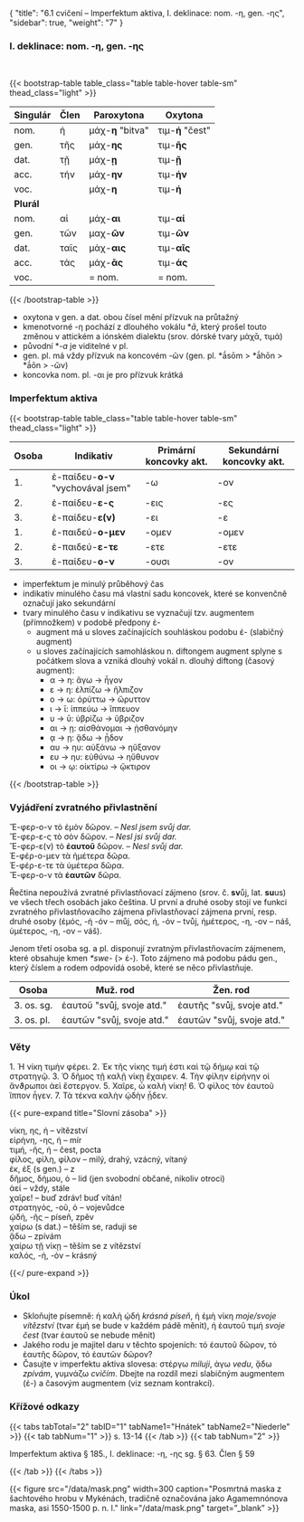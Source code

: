 {
    "title": "6.1 cvičení – lmperfektum aktiva, I. deklinace: nom. -η, gen. -ης",
    "sidebar": true,
    "weight": "7"
}

### I. deklinace: nom. -η, gen. -ης 

</br>

{{< bootstrap-table table_class="table table-hover table-sm" thead_class="light" >}}

| Singulár   | Člen | Paroxytona        | Oxytona          |
| ---------- | ---- | ----------------- | ---------------- |
| nom.       | ἡ    | μάχ-__η__ "bitva" | τιμ-**ή** "čest" |
| gen.       | τῆς  | μάχ-**ης**        | τιμ-**ῆς**       |
| dat.       | τῇ   | μάχ-__ῃ__         | τιμ-**ῇ**        |
| acc.       | τήν  | μάχ-__ην__        | τιμ-**ήν**       |
| voc.       |      | μάχ-__η__         | τιμ-**ή**        |
| **Plurál** |      |                   |                  |
| nom.       | αἱ   | μάχ-**αι**        | τιμ-**αί**       |
| gen.       | τῶν  | μαχ-**ῶν**        | τιμ-**ῶν**       |
| dat.       | ταῖς | μάχ-**αις**       | τιμ-**αῖς**      |
| acc.       | τάς  | μάχ-**ᾱς**        | τιμ-**άς**       |
| voc.       |      | = nom.            | = nom.           |

{{< /bootstrap-table >}}

- oxytona v gen. a dat. obou čísel mění přízvuk na průtažný 
- kmenotvorné -η pochází z dlouhého vokálu **ā*, který prošel touto změnou v attickém a iónském dialektu (srov. dórské tvary μάχᾱ, τιμά)
- původní **-a* je viditelné v pl. 
- gen. pl. má vždy přízvuk na koncovém -ῶν (gen. pl. *ā́sōm > *ā́hōn > *ā́ōn > -ῶν)
- koncovka nom. pl. -αι je pro přízvuk krátká 



### Imperfektum aktiva



{{< bootstrap-table table_class="table table-hover table-sm" thead_class="light" >}}

| Osoba | Ιndikativ                          | Primární koncovky akt. | Sekundární koncovky akt. |
| ----- | ---------------------------------- | ---------------------- | ------------------------ |
| 1.    | ἐ-παίδευ-**ο-ν** "vychovával jsem" | -ω                     | -ον                      |
| 2.    | ἐ-παίδευ-**ε-ς**                   | -εις                   | -ες                      |
| 3.    | ἐ-παίδευ-**ε(ν)**                  | -ει                    | -ε                       |
| 1.    | ἐ-παιδεύ-**ο-μεν**                 | -ομεν                  | -ομεν                    |
| 2.    | ἐ-παιδεύ-**ε-τε**                  | -ετε                   | -ετε                     |
| 3.    | ἐ-παίδευ-**ο-ν**                   | -ουσι                  | -ον                      |

- imperfektum je minulý průběhový čas
- indikativ minulého času má vlastní sadu koncovek, které se konvenčně označují jako sekundární 
- tvary minulého času v indikativu se vyznačují tzv. augmentem (přímnožkem) v podobě předpony ἐ- 
  - augment má u sloves začínajících souhláskou podobu ἐ- (slabičný augment)
  - u sloves začínajících samohláskou n. diftongem augment splyne s počátkem slova a vzniká dlouhý vokál n. dlouhý diftong (časový augment): 
    - α → η: ἄγω → ἦγον 
    - ε → η: ἐλπίζω → ἤλπιζον
    - ο → ω: ὀρύττω → ὤρυττον
    - ι → ῑ: ἱππεύω → ἵππευον
    - υ → ῡ: ὑβρίζω → ὕβριζον
    - αι → ῃ: αἰσθάνομαι → ᾐσθανόμην
    - ᾳ → ῃ: ᾄδω → ᾖδον
    - αυ → ηυ: αὐξάνω → ηὔξανον
    - ευ → ηυ: εὐθύνω → ηὔθυνον
    - οι → ῳ: οἰκτίρω → ᾤκτιρον

{{< /bootstrap-table >}}

### Vyjádření zvratného přivlastnění 

Ἔ-φερ-ο-ν τὸ ἐμὸν δῶρον. – _Nesl jsem svůj dar._  
Ἔ-φερ-ε-ς τὸ σὸν δῶρον. – _Nesl jsi svůj dar._  
Ἔ-φερ-ε(ν) τὸ **ἑαυτοῦ** δῶρον. – _Nesl svůj dar._   
Ἐ-φέρ-ο-μεν τὰ ἡμέτερα δῶρα.  
Ἐ-φέρ-ε-τε τὰ ὑμέτερα δῶρα.  
Ἔ-φερ-ο-ν τὰ **ἑαυτῶν** δῶρα.  

Řečtina nepoužívá zvratné přivlastňovací zájmeno (srov. č. **sv**ůj, lat. **su**us) ve všech třech osobách jako čeština. U první a druhé osoby stojí ve funkci zvratného přivlastňovacího zájmena přivlastňovací zájmena první, resp. druhé osoby (ἐμός, -ή  -όν – můj, σός, ή, -όν – tvůj, ἡμέτερος, -η, -ον – náš, ὑμέτερος, -η, -ον – váš).   

Jenom třetí osoba sg. a pl. disponují zvratným přivlastňovacím zájmenem, které obsahuje kmen _*swe-_ (> ἑ-). Toto zájmeno má podobu pádu gen., který číslem a rodem odpovídá osobě, které se něco přivlastňuje. 

 

| Osoba      | Muž. rod                  | Žen. rod                  |
| ---------- | ------------------------- | ------------------------- |
| 3. os. sg. | ἑαυτοῦ "svůj, svoje atd." | ἑαυτῆς "svůj, svoje atd." |
| 3. os. pl. | ἑαυτῶν "svůj, svoje atd." | ἑαυτῶν "svůj, svoje atd." |

 

### Věty

1\. Ἡ νίκη τιμὴν φέρει. 2. Ἐκ τῆς νίκης τιμή ἐστι καὶ τῷ δήμῳ καὶ τῷ στρατηγῷ. 3. Ὁ δῆμος τῇ καλῇ νίκῃ ἔχαιρεν. 4. Τὴν φίλην εἰρήνην οἱ ἄνϑρωποι ἀεὶ ἔστεργον. 5. Χαῖρε, ὦ καλὴ νίκη! 6. Ὁ φίλος τὸν
ἑαυτοῦ ἵππον ἦγεν. 7. Τὰ τέκνα καλὴν ᾠδὴν ᾖδεν.

{{< pure-expand title="Slovní zásoba" >}}     

νίκη, ης, ἡ – vítězství   
εἰρήνη, -ης, ἡ – mír  
τιμή, -ῆς, ἡ – čest, pocta   
φίλος, φίλη, φίλον – milý, drahý, vzácný, vítaný   
ἐκ, ἐξ (s gen.) – z   
δῆμος, δήμου, ὁ – lid (jen svobodní občané, nikoliv otroci)  
ἀεί – vždy, stále  
χαῖρε! – buď zdráv! buď vítán!  
στρατηγός, -οῦ, ὁ – vojevůdce   
ᾠδή, -ῆς – píseň, zpěv  
χαίρω (s dat.) – těším se, raduji se   
ᾄδω – zpívám  
χαίρω τῇ νίκῃ – těším se z vítězství   
καλός, -ή, -όν – krásný

{{</ pure-expand >}}



### Úkol

- Skloňujte písemně: ἡ καλὴ ᾠδή _krásná píseň_, ἡ ἐμὴ νίκη _moje/svoje vítězství_ (tvar ἐμή se bude v každém pádě měnit),  ἡ ἑαυτοῦ τιμή _svoje čest_ (tvar ἑαυτοῦ se nebude měnit)
- Jakého rodu je majitel daru v těchto spojeních: τό ἑαυτοῦ δῶρον, τό ἑαυτῆς δῶρον, τό ἑαυτῶν δῶρον? 
- Časujte v imperfektu aktiva slovesa: στέργω _miluji_, ἀγω _vedu_, ᾄδω _zpívám_, γυμνάζω _cvičím_. Dbejte na rozdíl mezi slabičným augmentem (ἐ-) a časovým augmentem (viz seznam kontrakcí). 



### Křížové odkazy

{{< tabs tabTotal="2" tabID="1" tabName1="Hnátek" tabName2="Niederle" >}}
{{< tab tabNum="1" >}}
s. 13-14
{{< /tab >}}
{{< tab tabNum="2" >}}

Imperfektum aktiva § 185., I. deklinace: -η, -ης sg. § 63. Člen § 59

{{< /tab >}}
{{< /tabs >}}

{{< figure src="/data/mask.png" width=300 caption="Posmrtná maska z šachtového hrobu v Mykénách, tradičně označována jako Agamemnónova maska, asi 1550-1500 p. n. l." link="/data/mask.png" target=”_blank” >}}